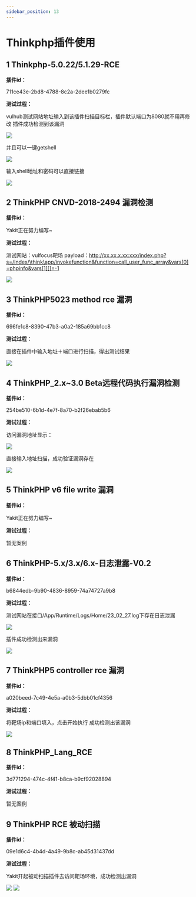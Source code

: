 ```yaml
---
sidebar_position: 13
---
```

# Thinkphp插件使用

## 1 Thinkphp-5.0.22/5.1.29-RCE

**插件id：**

711ce43e-2bd8-4788-8c2a-2dee1b0279fc

**测试过程：**

vulhub测试网站地址输入到该插件扫描目标栏，插件默认端口为8080就不用再修改
插件成功检测到该漏洞

![](/img/products/yakit/Thinkphp-1.png)

并且可以一键getshell

![](/img/products/yakit/Thinkphp-2.png)

输入shell地址和密码可以直接链接

![](/img/products/yakit/Thinkphp-3.png)

## 2 ThinkPHP CNVD-2018-2494 漏洞检测

**插件id：**

Yakit正在努力编写~

**测试过程：**

测试网站：vulfocus靶场
payload：http://xx.xx.x.xx:xxx/index.php?s=/Index/\think\app/invokefunction&function=call_user_func_array&vars[0]=phpinfo&vars[1][]=-1

![](/img/products/yakit/Thinkphp-4.png)

## 3 ThinkPHP5023 method rce 漏洞

**插件id：**

696fe1c8-8390-47b3-a0a2-185a69bb1cc8

**测试过程：**

直接在插件中输入地址＋端口进行扫描，得出测试结果

![](/img/products/yakit/Thinkphp-5.png)

## 4 ThinkPHP_2.x~3.0 Beta远程代码执行漏洞检测

**插件id：**

254be510-6b1d-4e7f-8a70-b2f26ebab5b6

**测试过程：**

访问漏洞地址显示：

![](/img/products/yakit/Thinkphp-6.png)

直接输入地址扫描，成功验证漏洞存在

![](/img/products/yakit/Thinkphp-7.png)


## 5 ThinkPHP v6 file write 漏洞

**插件id：**

Yakit正在努力编写~

**测试过程：**

暂无案例

## 6 ThinkPHP-5.x/3.x/6.x-日志泄露-V0.2

**插件id：**

b6844edb-9b90-4836-8959-74a74727a9b8

**测试过程：**

测试网站在接口/App/Runtime/Logs/Home/23_02_27.log下存在日志泄漏

![](/img/products/yakit/Thinkphp-8.png)

插件成功检测出来漏洞

![](/img/products/yakit/Thinkphp-9.png)

## 7 ThinkPHP5 controller rce 漏洞

**插件id：**

a020beed-7c49-4e5a-a0b3-5dbb01cf4356

**测试过程：**

将靶场ip和端口填入，点击开始执行
成功检测出该漏洞

![](/img/products/yakit/Thinkphp-10.png)

## 8 ThinkPHP_Lang_RCE

**插件id：**

3d771294-474c-4f41-b8ca-b9cf92028894

**测试过程：**

暂无案例

## 9 ThinkPHP RCE 被动扫描

**插件id：**

09e1d6c4-4b4d-4a49-9b8c-ab45d31437dd

**测试过程：**

Yakit开起被动扫描插件去访问靶场环境，成功检测出漏洞

![](/img/products/yakit/Thinkphp-11.png)
![](/img/products/yakit/Thinkphp-12.png)
